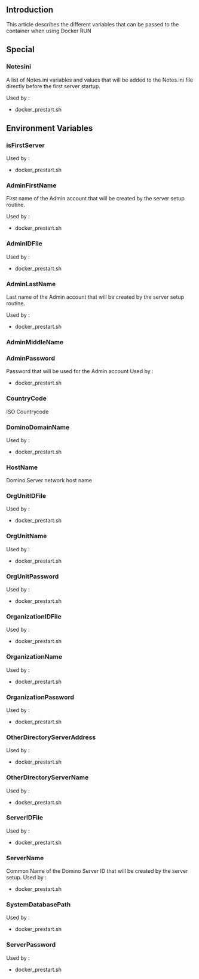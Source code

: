 ## Introduction
This article describes the different variables that can be passed to the container when using Docker RUN

## Special
### Notesini
A list of Notes.ini variables and values that will be added to the Notes.ini file directly before the first server startup.

Used by : 
* docker_prestart.sh

## Environment Variables

### isFirstServer 

Used by : 
* docker_prestart.sh

### AdminFirstName
First name of the Admin account that will be created by the server setup routine.

Used by : 
* docker_prestart.sh

### AdminIDFile

Used by : 
* docker_prestart.sh
  
### AdminLastName
Last name of the Admin account that will be created by the server setup routine.

Used by : 
* docker_prestart.sh

### AdminMiddleName

### AdminPassword
Password that will be used for the Admin account
Used by : 
* docker_prestart.sh
  
### CountryCode
ISO Countrycode

### DominoDomainName

Used by : 
* docker_prestart.sh

### HostName
Domino Server network host name

### OrgUnitIDFile

Used by : 
* docker_prestart.sh

### OrgUnitName

Used by : 
* docker_prestart.sh

### OrgUnitPassword

Used by : 
* docker_prestart.sh

### OrganizationIDFile

Used by : 
* docker_prestart.sh

### OrganizationName

Used by : 
* docker_prestart.sh

### OrganizationPassword

Used by : 
* docker_prestart.sh

### OtherDirectoryServerAddress

Used by : 
* docker_prestart.sh

### OtherDirectoryServerName

Used by : 
* docker_prestart.sh

### ServerIDFile

Used by : 
* docker_prestart.sh

### ServerName
Common Name of the Domino Server ID that will be created by the server setup.
Used by : 
* docker_prestart.sh
  
### SystemDatabasePath

Used by : 
* docker_prestart.sh

### ServerPassword

Used by : 
* docker_prestart.sh